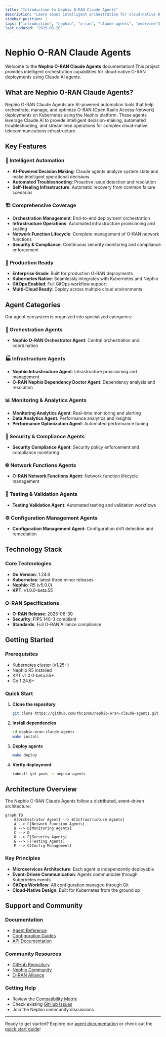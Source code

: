 ```yaml
---
title: "Introduction to Nephio O-RAN Claude Agents"
description: "Learn about intelligent orchestration for cloud-native O-RAN deployments using Claude agents"
sidebar_position: 1
tags: ["introduction", "nephio", "o-ran", "claude-agents", "overview"]
last_updated: "2025-08-20"
---
```


# Nephio O-RAN Claude Agents

Welcome to the **Nephio O-RAN Claude Agents** documentation! This project provides intelligent orchestration capabilities for cloud-native O-RAN deployments using Claude AI agents.

## What are Nephio O-RAN Claude Agents?

Nephio O-RAN Claude Agents are AI-powered automation tools that help orchestrate, manage, and optimize O-RAN (Open Radio Access Network) deployments on Kubernetes using the Nephio platform. These agents leverage Claude AI to provide intelligent decision-making, automated troubleshooting, and streamlined operations for complex cloud-native telecommunications infrastructure.

## Key Features

### 🤖 Intelligent Automation

- **AI-Powered Decision Making**: Claude agents analyze system state and make intelligent operational decisions
- **Automated Troubleshooting**: Proactive issue detection and resolution
- **Self-Healing Infrastructure**: Automatic recovery from common failure scenarios

### 🏗️ Comprehensive Coverage

- **Orchestration Management**: End-to-end deployment orchestration
- **Infrastructure Operations**: Automated infrastructure provisioning and scaling
- **Network Function Lifecycle**: Complete management of O-RAN network functions
- **Security & Compliance**: Continuous security monitoring and compliance enforcement

### 🔧 Production Ready

- **Enterprise Grade**: Built for production O-RAN deployments
- **Kubernetes Native**: Seamlessly integrates with Kubernetes and Nephio
- **GitOps Enabled**: Full GitOps workflow support
- **Multi-Cloud Ready**: Deploy across multiple cloud environments

## Agent Categories

Our agent ecosystem is organized into specialized categories:

### 🎯 Orchestration Agents

- **Nephio O-RAN Orchestrator Agent**: Central orchestration and coordination

### 🏭 Infrastructure Agents  

- **Nephio Infrastructure Agent**: Infrastructure provisioning and management
- **O-RAN Nephio Dependency Doctor Agent**: Dependency analysis and resolution

### 📊 Monitoring & Analytics Agents

- **Monitoring Analytics Agent**: Real-time monitoring and alerting
- **Data Analytics Agent**: Performance analytics and insights
- **Performance Optimization Agent**: Automated performance tuning

### 🔐 Security & Compliance Agents

- **Security Compliance Agent**: Security policy enforcement and compliance monitoring

### 🌐 Network Functions Agents

- **O-RAN Network Functions Agent**: Network function lifecycle management

### 🧪 Testing & Validation Agents

- **Testing Validation Agent**: Automated testing and validation workflows

### ⚙️ Configuration Management Agents

- **Configuration Management Agent**: Configuration drift detection and remediation

## Technology Stack

### Core Technologies

- **Go Version**: 1.24.6
- **Kubernetes**: latest three minor releases
- **Nephio**: R5 (v5.0.0)
- **KPT**: v1.0.0-beta.55

### O-RAN Specifications

- **O-RAN Release**: 2025-06-30
- **Security**: FIPS 140-3 compliant
- **Standards**: Full O-RAN Alliance compliance

## Getting Started

### Prerequisites

- Kubernetes cluster (v1.25+)
- Nephio R5 installed
- KPT v1.0.0-beta.55+
- Go 1.24.6+

### Quick Start

1. **Clone the repository**

   ```bash
   git clone https://github.com/thc1006/nephio-oran-claude-agents.git
   ```

2. **Install dependencies**

   ```bash
   cd nephio-oran-claude-agents
   make install
   ```

3. **Deploy agents**

   ```bash
   make deploy
   ```

4. **Verify deployment**

   ```bash
   kubectl get pods -n nephio-agents
   ```

## Architecture Overview

The Nephio O-RAN Claude Agents follow a distributed, event-driven architecture:

```mermaid
graph TB
    A[Orchestrator Agent] --> B[Infrastructure Agents]
    A --> C[Network Function Agents]
    B --> D[Monitoring Agents]
    C --> D
    D --> E[Security Agents]
    E --> F[Testing Agents]
    F --> G[Config Management]
```

### Key Principles

- **Microservices Architecture**: Each agent is independently deployable
- **Event-Driven Communication**: Agents communicate through Kubernetes events
- **GitOps Workflow**: All configuration managed through Git
- **Cloud-Native Design**: Built for Kubernetes from the ground up

## Support and Community

### Documentation

- [Agent Reference](/docs/agents/)
- [Configuration Guides](/docs/guides/)
- [API Documentation](https://github.com/thc1006/nephio-oran-claude-agents/blob/main/docs/)

### Community Resources

- [GitHub Repository](https://github.com/thc1006/nephio-oran-claude-agents)
- [Nephio Community](https://github.com/nephio-project)
- [O-RAN Alliance](https://www.o-ran.org/)

### Getting Help

- Review the [Compatibility Matrix](https://github.com/thc1006/nephio-oran-claude-agents/blob/main/COMPATIBILITY_MATRIX.md)
- Check existing [GitHub Issues](https://github.com/thc1006/nephio-oran-claude-agents/issues)
- Join the Nephio community discussions

---

Ready to get started? Explore our [agent documentation](/docs/orchestration/nephio-oran-orchestrator-agent) or check out the [quick start guide](/docs/guides/quickstart)!
